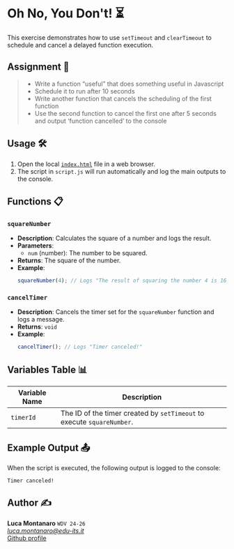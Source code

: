 # Oh No, You Don't! ⏳

This exercise demonstrates how to use `setTimeout` and `clearTimeout` to schedule and cancel a delayed function execution.

## Assignment 📝

> - Write a function “useful” that does something useful in Javascript
> - Schedule it to run after 10 seconds
> - Write another function that cancels the scheduling of the first function
> - Use the second function to cancel the first one after 5 seconds and output ‘function cancelled’ to the console

## Usage 🛠️

1. Open the local [`index.html`](index.html) file in a web browser.
2. The script in `script.js` will run automatically and log the main outputs to the console.

## Functions 📋

### `squareNumber`

- **Description**: Calculates the square of a number and logs the result.
- **Parameters**:
  - `num` (number): The number to be squared.
- **Returns**: The square of the number.
- **Example**:
  ```javascript
  squareNumber(4); // Logs "The result of squaring the number 4 is 16" and returns 16
  ```

### `cancelTimer`

- **Description**: Cancels the timer set for the `squareNumber` function and logs a message.
- **Returns**: `void`
- **Example**:
  ```javascript
  cancelTimer(); // Logs "Timer canceled!"
  ```

## Variables Table 📊

| Variable Name | Description                                                                 |
|---------------|-----------------------------------------------------------------------------|
| `timerId`     | The ID of the timer created by `setTimeout` to execute `squareNumber`.      |

## Example Output 📤

When the script is executed, the following output is logged to the console:

```
Timer canceled!
```

## Author ✍️

**Luca Montanaro** `WDV 24-26`  
*luca.montanaro@edu-its.it*  
[Github profile](https://github.com/LucaM0nt)